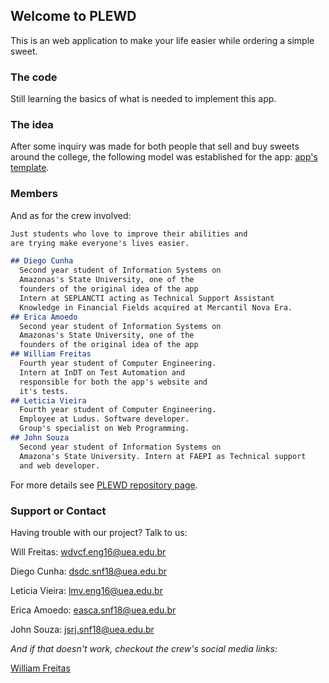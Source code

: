 ## Welcome to PLEWD

This is an web application to make your life easier while ordering a simple sweet.


### The code

Still learning the basics of what is needed to implement this app.

### The idea

After some inquiry was made for both people that sell and buy sweets around the college, the following model was established for the app: [app's template](https://drive.google.com/open?id=1-yVTpFYhKurC131CeMKgHEvO4aurP-yJ).

### Members

And as for the crew involved:

```markdown
Just students who love to improve their abilities and 
are trying make everyone's lives easier.

## Diego Cunha
  Second year student of Information Systems on 
  Amazonas's State University, one of the 
  founders of the original idea of the app
  Intern at SEPLANCTI acting as Technical Support Assistant
  Knowledge in Financial Fields acquired at Mercantil Nova Era.
## Erica Amoedo
  Second year student of Information Systems on 
  Amazonas's State University, one of the 
  founders of the original idea of the app 
## William Freitas
  Fourth year student of Computer Engineering. 
  Intern at InDT on Test Automation and 
  responsible for both the app's website and 
  it's tests. 
## Leticia Vieira
  Fourth year student of Computer Engineering. 
  Employee at Ludus. Software developer. 
  Group's specialist on Web Programming.
## John Souza
  Second year student of Information Systems on
  Amazona's State University. Intern at FAEPI as Technical support
  and web developer.


```

For more details see [PLEWD repository page](https://github.com/WilliamFreitas217/PLEWD).

### Support or Contact

Having trouble with our project? Talk to us:

Will Freitas: wdvcf.eng16@uea.edu.br

Diego Cunha: dsdc.snf18@uea.edu.br

Leticia Vieira: lmv.eng16@uea.edu.br

Erica Amoedo: easca.snf18@uea.edu.br

John Souza: jsrj.snf18@uea.edu.br


_And if that doesn't work, checkout the crew's social media links:_

[William Freitas](https://www.instagram.com/willfreitas217/)


